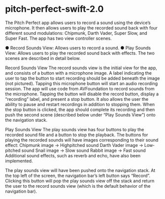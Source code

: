 # pitch-perfect-swift-2.0
The Pitch Perfect app allows users to record a sound using the device’s microphone. It then allows users to play the recorded sound back with four different sound modulations: Chipmunk, Darth Vader, Super Slow, and Super Fast.
The app has two view controller scenes.

● Record Sounds View: Allows users to record a sound.
● Play Sounds View: Allows users to play the recorded sound back with effects.
The two scenes are described in detail below.

Record Sounds View
The record sounds view is the initial view for the app, and consists of a button with a microphone image. A label indicating the user to tap the button to start recording should be added beneath the image (not pictured).
Tapping this microphone button will start an audio recording session. The app will use code from AVFoundation to record sounds from the microphone.
Tapping the button will disable the record button, display a “recording” label, and present a stop button. It also allows the user the ability to pause and restart recordings in addition to stopping them.
When the stop button is clicked, the app should complete its recording and then push the second scene (described below under “Play Sounds View”) onto the navigation stack.

Play Sounds View
The play sounds view has four buttons to play the recorded sound file and a button to stop the playback.
The buttons for playing the recorded sounds will have images corresponding to their sound effect:
Chipmunk image → High­pitched sound Darth Vader image → Low­pitched sound Snail image → Slow sound
Rabbit image → Fast sound
Additional sound effects, such as reverb and echo, have also been implemented.

The play sounds view will have been pushed onto the navigation stack. At the top left of the screen, the navigation bar’s left button says “Record”. Clicking this button will pop the play sounds view off the stack and return the user to the record sounds view (which is the default behavior of the navigation bar).
